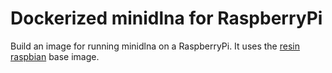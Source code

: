 Dockerized minidlna for RaspberryPi
===================================

Build an image for running minidlna on a RaspberryPi. It uses the [resin raspbian](https://registry.hub.docker.com/u/resin/rpi-raspbian) base image.
